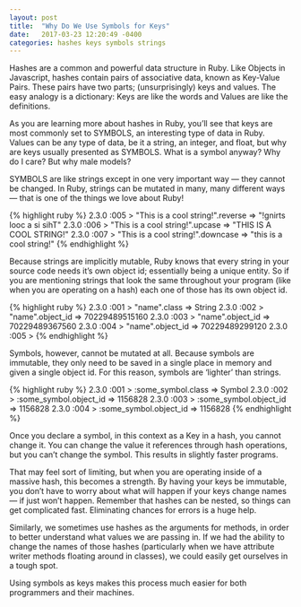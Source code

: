 ```yaml
---
layout: post
title:  "Why Do We Use Symbols for Keys"
date:   2017-03-23 12:20:49 -0400
categories: hashes keys symbols strings
---
```



Hashes are a common and powerful data structure in Ruby. Like Objects in Javascript, hashes contain pairs of associative data, known as Key-Value Pairs. These pairs have two parts; (unsurprisingly) keys and values. The easy analogy is a dictionary: Keys are like the words and Values are like the definitions.

As you are learning more about hashes in Ruby, you’ll see that keys are most commonly set to SYMBOLS, an interesting type of data in Ruby. Values can be any type of data, be it a string, an integer, and float, but why are keys usually presented as SYMBOLS. What is a symbol anyway? Why do I care? But why male models?

SYMBOLS are like strings except in one very important way — they cannot be changed.
In Ruby, strings can be mutated in many, many different ways — that is one of the things we love about Ruby!

{% highlight ruby %}
2.3.0 :005 > "This is a cool string!".reverse
 => "!gnirts looc a si sihT"
2.3.0 :006 > "This is a cool string!".upcase
 => "THIS IS A COOL STRING!"
2.3.0 :007 > "This is a cool string!".downcase
 => "this is a cool string!"
 {% endhighlight %}

Because strings are implicitly mutable, Ruby knows that every string in your source code needs it’s own object id; essentially being a unique entity. So if you are mentioning strings that look the same throughout your program (like when you are operating on a hash) each one of those has its own object id.

{% highlight ruby %}
2.3.0 :001 > "name".class
=> String
2.3.0 :002 > "name".object_id
=> 70229489515160
2.3.0 :003 > "name".object_id
=> 70229489367560
2.3.0 :004 > "name".object_id
=> 70229489299120
2.3.0 :005 >
{% endhighlight %}

Symbols, however, cannot be mutated at all. Because symbols are immutable, they only need to be saved in a single place in memory and given a single object id. For this reason, symbols are ‘lighter’ than strings.

{% highlight ruby %}
2.3.0 :001 > :some_symbol.class
 => Symbol
2.3.0 :002 > :some_symbol.object_id
 => 1156828
2.3.0 :003 > :some_symbol.object_id
 => 1156828
2.3.0 :004 > :some_symbol.object_id
 => 1156828
{% endhighlight %}

Once you declare a symbol, in this context as a Key in a hash, you cannot change it. You can change the value it references through hash operations, but you can’t change the symbol. This results in slightly faster programs.


That may feel sort of limiting, but when you are operating inside of a massive hash, this becomes  a strength. By having your keys be immutable, you don’t have to worry about what will happen if your keys change names — if just won’t happen. Remember that hashes can be nested, so things can get complicated fast. Eliminating chances for errors is a huge help.

Similarly, we sometimes use hashes as the arguments for methods, in order to better understand what values we are passing in. If we had the ability to change the names of those hashes (particularly when we have attribute writer methods floating around in classes), we could easily get ourselves in a tough spot.


Using symbols as keys makes this process much easier for both programmers and their machines.
